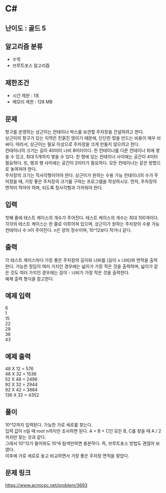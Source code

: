 # C#

## 난이도 : 골드 5

## 알고리즘 분류
  - 수학
  - 브루트포스 알고리즘

## 제한조건
  - 시간 제한 : 1초
  - 메모리 제한 : 128 MB

## 문제
항구를 운영하는 상근이는 컨테이너 박스를 보관할 주차장을 건설하려고 한다.<br/>
상근이의 항구가 있는 지역은 진흙진 땅이기 때문에, 단단한 땅을 만드는 비용이 매우 비싸다. 따라서, 상근이는 필요 이상으로 주차장을 크게 만들지 않으려고 한다.<br/>
컨테이너의 크기는 길이 40미터 너비 8미터이다. 한 컨테이너를 다른 컨테이너 위에 쌓을 수 있고, 최대 5개까지 쌓을 수 있다. 한 행에 있는 컨테이너 사이에는 공간이 4미터 필요하다. 또, 행과 행 사이에는 공간이 2미터가 필요하다. 모든 컨테이너는 같은 방향으로 놓여져야 한다.<br/>
주차장의 크기는 직사각형이어야 한다. 상근이가 원하는 수용 가능 컨테이너의 수가 주어졌을 때, 가장 좋은 주차장의 크기를 구하는 프로그램을 작성하시오. 먼저, 주차장의 면적이 작아야 하며, 되도록 정사각형과 가까워야 한다.<br/>

## 입력
첫째 줄에 테스트 케이스의 개수가 주어진다. 테스트 케이스의 개수는 최대 100개이다. 각각의 테스트 케이스는 한 줄로 이루어져 있으며, 상근이가 원하는 주차장의 수용 가능 컨테이너 수 n이 주어진다. n은 양의 정수이며, 10^12보다 작거나 같다.<br/>

## 출력
각 테스트 케이스마다 가장 좋은 주차장의 길이와 너비를 (길이 ≥ 너비)와 면적을 출력한다. 가능한 정답이 여러 가지인 경우에는 넓이가 가장 작은 것을 출력하며, 넓이가 같은 것도 여러 가지인 경우에는 길이 - 너비가 가장 작은 것을 출력한다.<br/>
예제 출력 형식을 참고한다.<br/>

## 예제 입력
6<br/>
1<br/>
15<br/>
22<br/>
29<br/>
36<br/>
43<br/>

## 예제 출력
48 X 12 = 576<br/>
48 X 32 = 1536<br/>
52 X 48 = 2496<br/>
92 X 32 = 2944<br/>
92 X 42 = 3864<br/>
136 X 32 = 4352<br/>

## 풀이
10^12까지 입력된다. 가능한 가로 세로를 찾는다.<br/>
입력 값이 n일 때 root n까지만 조사하면 된다. A = B + C인 모든 B, C를 찾을 때 A / 2까지만 찾는 것과 같다.<br/>
그래서 10^12가 들어와도 10^6 탐색만하면 충분하다. 즉, 브루트포스 방법도 괜찮아 보였다.<br/>
이후에 가로 세로로 놓고 비교하면서 가장 좋은 주차장 면적을 찾았다.<br/>

## 문제 링크
https://www.acmicpc.net/problem/3693